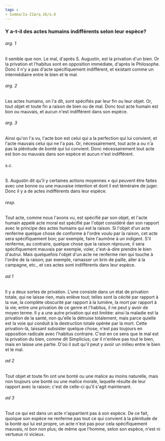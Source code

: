 ```yaml
---
tags : 
- Summa/Ia-IIæ/q.18/a.8
---
```


### Y a-t-il des actes humains indifférents selon leur espèce?

###### arg. 1
Il semble que non. Le mal, d'après S. Augustin, est la privation d'un bien. Or la privation et l'habitus sont en opposition immédiate, d'après le Philosophe. Donc il n'y a pas d'acte spécifiquement indifférent, et existant comme un intermédiaire entre le bien et le mal. 

###### arg. 2
Les actes humains, on l'a dit, sont spécifiés par leur fin ou leur objet. Or, tout objet et toute fin a raison de bien ou de mal. Donc tout acte humain est bon ou mauvais, et aucun n'est indifférent dans son espèce. 

###### arg. 3
Ainsi qu'on l'a vu, l'acte bon est celui qui a la perfection qui lui convient, et l'acte mauvais celui qui ne l'a pas. Or, nécessairement, tout acte a ou n'a pas la plénitude de bonté qui lui convient. Donc nécessairement tout acte est bon ou mauvais dans son espèce et aucun n'est indifférent. 

###### s.c.
S. Augustin dit qu'il y certaines actions moyennes « qui peuvent être faites avec une bonne ou une mauvaise intention et dont il est téméraire de juger. Donc il y a de actes indifférents dans leur espèce. 

###### resp.
Tout acte, comme nous l'avons vu, est spécifié par son objet, et l'acte humain appelé acte moral est spécifié par l'objet considéré dan son rapport avec le principe des actes humains qui est la raison. Si l'objet d'un acte renferme quelque chose de conforme à l'ordre voulu par la raison, cet acte sera spécifiquement bon; par exemple, faire l'aumône à un indigent. S'il renferme, au contraire, quelque chose que la raison réprouve, il sera spécifiquement mauvais par exemple, voler, c'est-à-dire prendre le bien d'autrui. Mais quelquefois l'objet d'un acte ne renferme rien qui touche à l'ordre de la raison; par exemple, ramasser un brin de paille, aller à la campagne, etc., et ces actes sont indifférents dans leur espèce. 

###### ad 1
Il y a deux sortes de privation. L'une consiste dans un état de privation totale, qui ne laisse rien, mais enlève tout; telles sont la cécité par rapport à la vue, la complète obscurité par rapport à la lumière, la mort par rapport à la vie; entre une privation de ce genre et l'habitus, il ne peut y avoir de moyen terme. Il y a une autre privation qui est limitée: ainsi la maladie est la privation de la santé, non qu'elle la détruise totalement, mais parce quielle est la voie qui conduit à la destruction totale opérée par la mort. Cette privation-là, laissant subsister quelque chose, n'est pas toujours en opposition radicale avec l'habitus contraire. C'est en ce sens que le mal est la privation du bien, comme dit Simplicius; car il n'enlève pas tout le bien, mais en laisse une partie. D'où il suit qu'il peut y avoir un milieu entre le bien et le mal. 

###### ad 2
Tout objet et toute fin ont une bonté ou une malice au moins naturelle, mais non toujours une bonté ou une malice morale, laquelle résulte de leur rapport avec la raison; c'est de celle-ci qu'il s'agit maintenant. 

###### ad 3
Tout ce qui est dans un acte n'appartient pas à son espèce. De ce fait, quoique son espèce ne renferme pas tout ce qui convient à la plénitude de la bonté qui lui est propre, un acte n'est pas pour cela spécifiquement mauvais, ni bon non plus; de même que l'homme, selon son espèce, n'est ni vertueux ni vicieux. 


